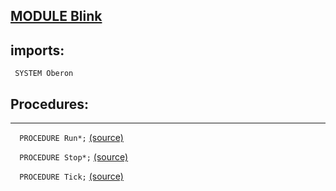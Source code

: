 
## [MODULE Blink](https://github.com/io-core/System/blob/main/Blink.Mod)

  ## imports:
` SYSTEM Oberon`
## Procedures:
---

`  PROCEDURE Run*;` [(source)](https://github.com/io-core/System/blob/main/Blink.Mod#L6)


`  PROCEDURE Stop*;` [(source)](https://github.com/io-core/System/blob/main/Blink.Mod#L10)


`  PROCEDURE Tick;` [(source)](https://github.com/io-core/System/blob/main/Blink.Mod#L14)


